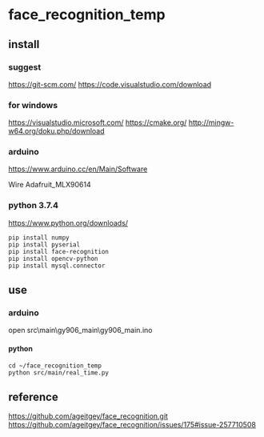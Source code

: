 # face_recognition_temp

## install

### suggest
https://git-scm.com/
https://code.visualstudio.com/download

### for windows
https://visualstudio.microsoft.com/
https://cmake.org/
http://mingw-w64.org/doku.php/download

### arduino
https://www.arduino.cc/en/Main/Software

Wire
Adafruit_MLX90614

### python 3.7.4
https://www.python.org/downloads/
```
pip install numpy
pip install pyserial
pip install face-recognition
pip install opencv-python
pip install mysql.connector
```
## use
### arduino
open src\main\gy906_main\gy906_main.ino

#### python
```
cd ~/face_recognition_temp
python src/main/real_time.py
```

## reference
https://github.com/ageitgey/face_recognition.git
https://github.com/ageitgey/face_recognition/issues/175#issue-257710508
